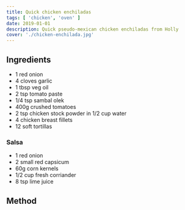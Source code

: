 ```yaml
---
title: Quick chicken enchiladas
tags: [ 'chicken', 'oven' ]
date: 2019-01-01
description: Quick pseudo-mexican chicken enchiladas from Holly
cover: './chicken-enchilada.jpg'
---
```


## Ingredients
* 1 red onion
* 4 cloves garlic 
* 1 tbsp veg oil 
* 2 tsp tomato paste
* 1/4 tsp sambal olek
* 400g crushed tomatoes
* 2 tsp chicken stock powder in 1/2 cup water
* 4 chicken breast fillets
* 12 soft tortillas

### Salsa
* 1 red onion
* 2 small red capsicum
* 60g corn kernels
* 1/2 cup fresh corriander
* 8 tsp lime juice

## Method
